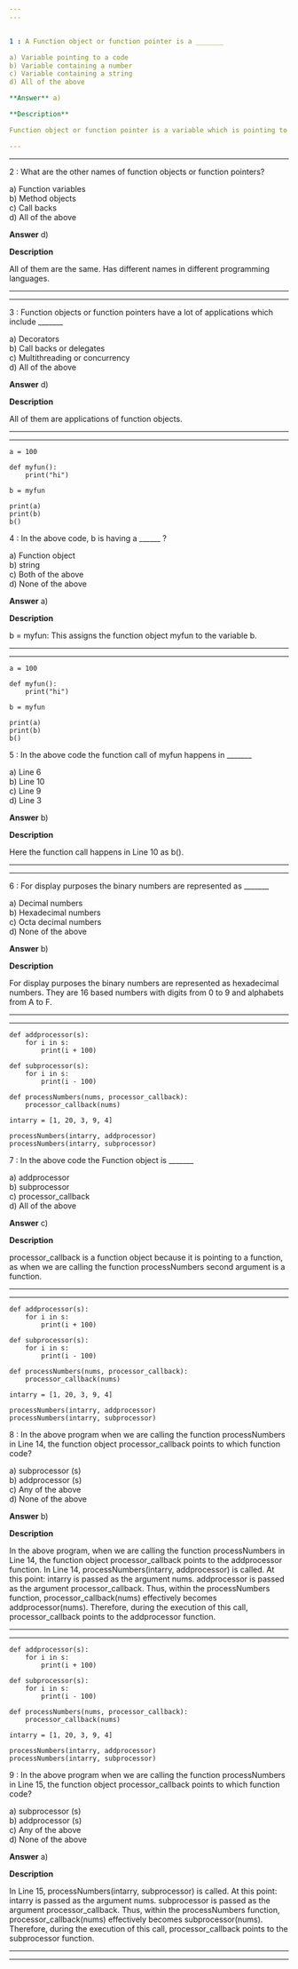 ```yaml
---
---


1 : A Function object or function pointer is a _______

a) Variable pointing to a code  
b) Variable containing a number   
c) Variable containing a string   
d) All of the above  

**Answer** a) 

**Description**

Function object or function pointer is a variable which is pointing to a Function.  

---
```

---


2 : What are the other names of function objects or function pointers?  

a) Function variables   
b) Method objects  
c) Call backs  
d) All of the above  

**Answer** d) 

**Description**  

All of them are the same. Has different names in different programming languages.  

---
---


3 : Function objects or function pointers have a lot of applications which include _______  

a) Decorators  
b) Call backs or delegates   
c) Multithreading or concurrency   
d) All of the above  

**Answer** d) 

**Description**  

All of them are applications of function objects.  

---
---


```
a = 100

def myfun():
    print("hi")

b = myfun

print(a)
print(b)
b()
```

4 : In the above code, b is having a ______ ?  

a) Function object   
b) string  
c) Both of the above   
d) None of the above  

**Answer** a) 

**Description** 

b = myfun: This assigns the function object myfun to the variable b. 

---
---


```
a = 100

def myfun():
    print("hi")

b = myfun

print(a)
print(b)
b()
```

5 : In the above code the function call of myfun happens in _______  

a) Line 6  
b) Line 10   
c) Line 9   
d) Line 3  

**Answer** b) 

**Description**

Here the function call happens in Line 10 as b().  

---
---


6 : For display purposes the binary numbers are represented as _______  

a) Decimal numbers   
b) Hexadecimal numbers   
c) Octa decimal numbers   
d) None of the above  

**Answer** b) 

**Description**

For display purposes the binary numbers are represented as hexadecimal numbers. They are 16 based numbers with digits from 0 to 9 and alphabets from A to F.  

---
---


```
def addprocessor(s):
    for i in s:
        print(i + 100)

def subprocessor(s):
    for i in s:
        print(i - 100)

def processNumbers(nums, processor_callback):
    processor_callback(nums)

intarry = [1, 20, 3, 9, 4]

processNumbers(intarry, addprocessor)
processNumbers(intarry, subprocessor)
```

7 : In the above code the Function object is _______  

a) addprocessor   
b) subprocessor   
c) processor_callback   
d) All of the above  

**Answer** c) 

**Description**

processor_callback is a function object because it is pointing to a function, as when we are calling the function processNumbers second argument is a function.  

---
---


```
def addprocessor(s):
    for i in s:
        print(i + 100)

def subprocessor(s):
    for i in s:
        print(i - 100)

def processNumbers(nums, processor_callback):
    processor_callback(nums)

intarry = [1, 20, 3, 9, 4]

processNumbers(intarry, addprocessor)
processNumbers(intarry, subprocessor)
```

8 : In the above program when we are calling the function processNumbers in Line 14, the function object processor_callback points to which function code?  

a) subprocessor (s)   
b) addprocessor (s)   
c) Any of the above  
d) None of the above  

**Answer** b) 

**Description**  

In the above program, when we are calling the function processNumbers in Line 14, the function object processor_callback points to the addprocessor function. In Line 14, processNumbers(intarry, addprocessor) is called. At this point: intarry is passed as the argument nums. addprocessor is passed as the argument processor_callback. Thus, within the processNumbers function, processor_callback(nums) effectively becomes addprocessor(nums). Therefore, during the execution of this call, processor_callback points to the addprocessor function.

---
---


```
def addprocessor(s):
    for i in s:
        print(i + 100)

def subprocessor(s):
    for i in s:
        print(i - 100)

def processNumbers(nums, processor_callback):
    processor_callback(nums)

intarry = [1, 20, 3, 9, 4]

processNumbers(intarry, addprocessor)
processNumbers(intarry, subprocessor)
```

9 : In the above program when we are calling the function processNumbers in Line 15, the function object processor_callback points to which function code?  

a) subprocessor (s)   
b) addprocessor (s)   
c) Any of the above   
d) None of the above   

**Answer** a) 

**Description**  

In Line 15, processNumbers(intarry, subprocessor) is called. At this point: intarry is passed as the argument nums. subprocessor is passed as the argument processor_callback. Thus, within the processNumbers function, processor_callback(nums) effectively becomes subprocessor(nums). Therefore, during the execution of this call, processor_callback points to the subprocessor function.

---
---










